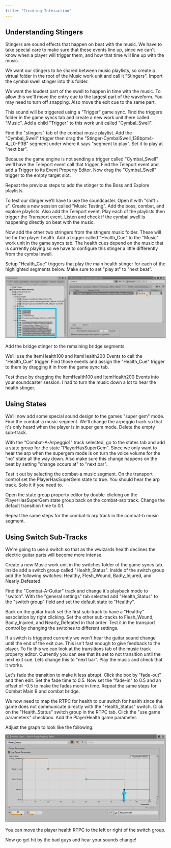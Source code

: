 ```yaml
---
title: "Creating Interaction"
---
```


## Understanding Stingers

Stingers are sound effects that happen on beat with the music. We have to take special care to make sure that these events line up, since we can't know when a player will trigger them, and how that time will line up with the music.

We want our stingers to be shared between music playlists, so create a virtual folder in the root of the Music work unit and call it "Stingers". Import the cymbal swell stinger into this folder.

We want the loudest part of the swell to happen in time with the music. To allow this we'll move the entry cue to the largest part of the waveform. You may need to turn off snapping. Also move the exit cue to the same part.

This sound will be triggered using a "Trigger" game sync. Find the triggers folder in the game syncs tab and create a new work unit there called "Music". Add a child "Trigger" to this work unit called "Cymbal_Swell".

Find the "stingers" tab of the combat music playlist. Add the "Cymbal_Swell" trigger then drag the "Stinger-CymbalSwell_138bpm4-4_L0-P3B" segment under where it says "segment to play". Set it to play at "next bar".

Because the game engine is not sending a trigger called "Cymbal_Swell" we'll have the Teleport event call that trigger. Find the Teleport event and add a Trigger to its Event Property Editor. Now drag the "Cymbal_Swell" trigger to the empty target slot.

Repeat the previous steps to add the stinger to the Boss and Explore playlists.

To test our stinger we'll have to use the soundcaster. Open it with "shift + s". Create a new session called "Music Testing". Add the boss, combat, and explore playlists. Also add the Teleport event. Play each of the playlists then trigger the Transport event. Listen and check if the cymbal swell is happening directly on beat with the music.

Now add the other two stringers from the stingers music folder. These will be for the player health. Add a trigger called "Health_Cue" to the "Music" work unit in the game syncs tab. The health cues depend on the music that is currently playing so we have to configure this stinger a little differently from the cymbal swell.

Setup "Health_Cue" triggers that play the main health stinger for each of the highlighted segments below. Make sure to set "play at" to "next beat".

![](health_combat.png)

Add the bridge stinger to the remaining bridge segments.

We'll use the ItemHealth100 and ItemHealth200 Events to call the "Health_Cue" trigger. Find those events and assign the "Health_Cue" trigger to them by dragging it in from the game sync tab.

Test these by dragging the ItemHealth100 and ItemHealth200 Events into your soundcaster session. I had to turn the music down a lot to hear the health stinger.

## Using States

We'll now add some special sound design to the games "super gem" mode. Find the combat-a music segment. We'll change the arpeggio track so that it's only heard when the player is in super gem mode. Delete the empty sub-track.

With the "Combat-A-Arpeggio1" track selected, go to the states tab and add a state group for the state "PlayerHasSuperGem". Since we only want to hear the arp when the supergem mode is on turn the voice volume for the "no" state all the way down. Also make sure this change happens on the beat by setting "change occurs at" to "next bar".

Test it out by selecting the combat-a music segment. On the transport control set the PlayerHasSuperGem state to true. You should hear the arp track. Solo it if you need to.

Open the state group property editor by double-clicking on the PlayerHasSuperGem state group back on the combat-arp track. Change the default transition time to 0.1.

Repeat the same steps for the combat-b arp track in the combat-b music segment.

## Using Switch Sub-Tracks

We're going to use a switch so that as the wwizards health declines the electric guitar parts will become more intense.

Create a new Music work unit in the switches folder of the game syncs tab. Inside add a switch group called "Health_Status". Inside of the switch group add the following switches: Healthy, Flesh_Wound, Badly_Injured, and Nearly_Defeated.

Find the "Combat-A-Guitar" track and change it's playback mode to "switch". With the "general settings" tab selected add "Health_Status" to the "switch group" field and set the default state to "Healthy".

Back on the guitar track set the first sub-track to have a "Healthy" association by right clicking. Set the other sub-tracks to Flesh_Wound, Badly_Injured, and Nearly_Defeated in that order. Test it in the transport control by changing the switches to different settings.

If a switch is triggered currently we won't hear the guitar sound change until the end of the exit cue. This isn't fast enough to give feedback to the player. To fix this we can look at the transitions tab of the music track property editor. Currently you can see that its set to not transition until the next exit cue. Lets change this to "next bar". Play the music and check that it works.

Let's fade the transition to make it less abrupt. Click the box by "fade-out" and then edit. Set the fade time to 0.5. Now set the "fade-in" to 0.5 and an offset of -0.5 to make the fades more in time. Repeat the same steps for Combat Main B and combat bridge.

We now need to map the RTPC for health to our switch for health since the game does not communicate directly with the "Health_Status" switch. Click on the "Health_Status" switch group in the RTPC tab. Click the "use game parameters" checkbox. Add the PlayerHealth game parameter.

Adjust the graph to look like the following:

![](health-status.png)

You can move the player health RTPC to the left or right of the switch group.

Now go get hit by the bad guys and hear your sounds change!
